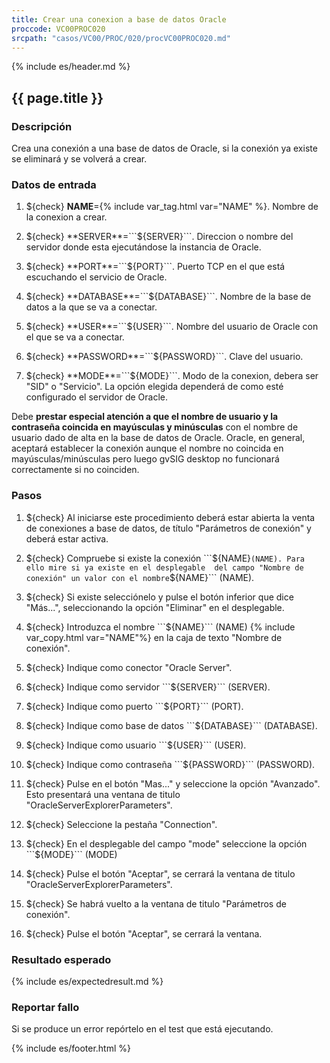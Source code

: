 ```yaml
---
title: Crear una conexion a base de datos Oracle
proccode: VC00PROC020
srcpath: "casos/VC00/PROC/020/procVC00PROC020.md"
---
```


{% include es/header.md %}

## {{ page.title }}

### Descripción

Crea una conexión a una base de datos de Oracle, si la conexión ya existe se eliminará y se volverá a crear.

### Datos de entrada

1. ${check} **NAME**={% include var_tag.html var="NAME" %}. Nombre de la conexion a crear.

2. ${check} **SERVER**=```${SERVER}```. Direccion o nombre del servidor donde esta ejecutándose la instancia de Oracle.

3. ${check} **PORT**=```${PORT}```. Puerto TCP en el que está escuchando el servicio de Oracle.

4. ${check} **DATABASE**=```${DATABASE}```. Nombre de la base de datos a la que se va a conectar.

5. ${check} **USER**=```${USER}```. Nombre del usuario de Oracle con el que se va a conectar.

6. ${check} **PASSWORD**=```${PASSWORD}```. Clave del usuario.

7. ${check} **MODE**=```${MODE}```. Modo de la conexion, debera ser "SID" o "Servicio". La opción elegida
   dependerá de como esté configurado el servidor de Oracle.

Debe **prestar especial atención a que el nombre de usuario y la contraseña coincida en mayúsculas y minúsculas**
con el nombre de usuario dado de alta en la base de datos de Oracle. Oracle, en general, aceptará establecer
la conexión aunque el nombre no coincida en mayúsculas/minúsculas pero luego gvSIG desktop no funcionará correctamente
si no coinciden.

### Pasos


1. ${check} Al iniciarse este procedimiento deberá estar abierta la venta de conexiones a base de datos, 
   de título "Parámetros de conexión" y deberá estar activa.

2. ${check} Compruebe si existe la conexión ```${NAME}``` (NAME). Para ello mire si ya existe en el desplegable 
   del campo "Nombre de conexión" un valor con el nombre ```${NAME}``` (NAME).

3. ${check} Si existe selecciónelo y pulse el botón inferior que dice "Más...", seleccionando la
   opción "Eliminar" en el desplegable.

4. ${check} Introduzca el nombre ```${NAME}``` (NAME) {% include var_copy.html var="NAME"%} en la caja de texto "Nombre de conexión".

5. ${check} Indique como conector "Oracle Server".

7. ${check} Indique como servidor ```${SERVER}``` (SERVER).

8. ${check} Indique como puerto ```${PORT}``` (PORT).

9. ${check} Indique como base de datos ```${DATABASE}``` (DATABASE).

10. ${check} Indique como usuario ```${USER}``` (USER).

11. ${check} Indique como contraseña ```${PASSWORD}``` (PASSWORD).

12. ${check} Pulse en el botón "Mas..." y seleccione la opción "Avanzado". 
    Esto presentará una ventana de titulo "OracleServerExplorerParameters".
   
13. ${check} Seleccione la pestaña "Connection".

14. ${check} En el desplegable del campo "mode" seleccione la opción ```${MODE}``` (MODE)

15. ${check} Pulse el botón "Aceptar", se cerrará la ventana de titulo "OracleServerExplorerParameters".
   
16. ${check} Se habrá vuelto a la ventana de titulo "Parámetros de conexión".

17. ${check} Pulse el botón "Aceptar", se cerrará la ventana.
   
### Resultado esperado

{% include es/expectedresult.md %}

### Reportar fallo

Si se produce un error repórtelo en el test que está ejecutando.

{% include es/footer.html %}
